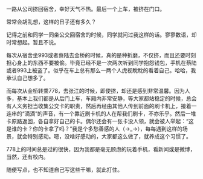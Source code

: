 一路从公司挤回宿舍，幸好天气不热。最后一个上车，被挤在门口。

常常会胡乱想，这样的日子还有多久？

记得之前和同学一同坐公交回宿舍的时候，同学就问过我这样的话。寥寥数语，却时常想起。暂且不说。

每次从宿舍坐993或者蔡陆去金桥的时候，真的是种折磨，不仅挤，而且还要时刻担心身上的东西不要被偷。毕竟已经不是一次两次听到同学抱怨钱包，手机在蔡陆或者993上被盗了。似乎在车上总有那么一两个人虎视眈眈的看着自己。哈哈，我承认自己想多了。

而每次从金桥转乘778，去张江的时候，即使挤，却还是感到非常温馨。因为人多，基本上我们都是从后门上车，车厢内非常安静，等大家都站稳定的时候，总会有人义务担当收集公交卡的职责，然后再经由其他人传到前面的刷卡机上，接着一连串的“滴滴”的声音，有一个靠近刷卡机的人在帮我们刷卡，不亦乐乎。然后一堆卡原路返回，各自拿好自己的卡。偶尔还会有一张卡没人领，就会被人举起：“这是谁的卡？你的卡拿了吗？”我是个多愁善感的人（→_→），每每遇到这样的场景，就会特别感动。嗯，没啥好感动的，大家都这么做了，就养成这个习惯了。

778上的时间总是过的很快，因为我都是毫无顾虑的玩着手机，看新闻或是微博，当然，还有校内。

随便写点，也不知道自己写这些干嘛，就此打住。